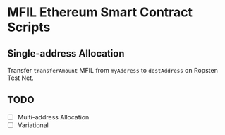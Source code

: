 # MFIL Ethereum Smart Contract Scripts

## Single-address Allocation

Transfer `transferAmount` MFIL from `myAddress` to `destAddress` on Ropsten Test Net.

## TODO

- [ ] Multi-address Allocation
- [ ] Variational
